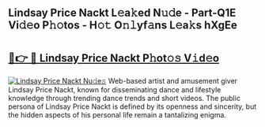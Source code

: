 ## Lindsay Price Nackt L𝚎a𝚔ed N𝚞𝚍e - Part-Q1E Vi𝚍𝚎o P𝚑𝚘tos - H𝚘𝚝 O𝚗𝚕yf𝚊ns L𝚎a𝚔s hXgEe

# <h2><a href="http://kf4koyl.oniu.top/?m=Lindsay+Price+Nackt">🔗👉 🔴 Lindsay Price Nackt P𝚑ot𝚘𝚜 V𝚒d𝚎o</a></h2>

[![Lindsay Price Nackt Nu𝚍e𝚜](https://i.imgur.com/0qMVB7G.gif)](http://kf4koyl.oniu.top/?m=Lindsay+Price+Nackt)
Web-based artist and amusement giver Lindsay Price Nackt, known for disseminating dance and lifestyle knowledge through trending dance trends and short videos. The public persona of Lindsay Price Nackt is defined by its openness and sincerity, but the hidden aspects of his personal life remain a tantalizing enigma.  
